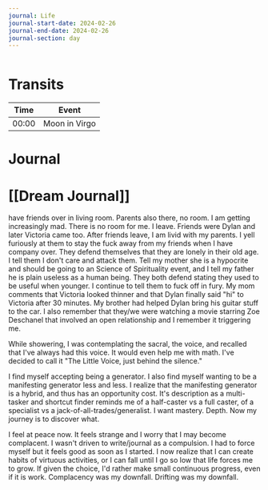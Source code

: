 ```yaml
---
journal: Life
journal-start-date: 2024-02-26
journal-end-date: 2024-02-26
journal-section: day
---
```


```calendar-nav
```

# Transits
| Time | Event |
|------|-------|
| 00:00 | Moon in Virgo |



# Journal

# [[Dream Journal]]
have friends over in living room. Parents also there, no room. I am getting increasingly mad. There is no room for me. I leave. Friends were Dylan and later Victoria came too. After friends leave, I am livid with my parents. I yell furiously at them to stay the fuck away from my friends when I have company over. They defend themselves that they are lonely in their old age. I tell them I don't care and attack them. Tell my mother she is a hypocrite and should be going to an Science of Spirituality event, and I tell my father he is plain useless as a human being. They both defend stating they used to be useful when younger. I continue to tell them to fuck off in fury. My mom comments that Victoria looked thinner and that Dylan finally said "hi" to Victoria after 30 minutes. My brother had helped Dylan bring his guitar stuff to the car. I also remember that they/we were watching a movie starring Zoe Deschanel  that involved an open relationship and I remember it triggering me. 

While showering, I was contemplating the sacral, the voice, and recalled that I've always had this voice. It would even help me with math. I've decided to call it "The Little Voice, just behind the silence."

I find myself accepting being a generator. I also find myself wanting to be a manifesting generator less and less. I realize that the manifesting generator is a hybrid, and thus has an opportunity cost. It's description as a multi-tasker  and shortcut finder reminds me of a half-caster vs a full caster, of  a specialist vs a jack-of-all-trades/generalist. I want mastery. Depth. Now my journey is to discover what.

I feel at peace now. It feels strange and I worry that I may become complacent. I wasn't driven to write/journal as a compulsion. I had to force myself but it feels good as soon as I started. I now realize that I can create habits of virtuous activities, or I can fall until I go so low that life forces me to grow. If given the choice, I'd rather make small continuous progress, even if it is work. Complacency was my downfall. Drifting was my downfall. 



